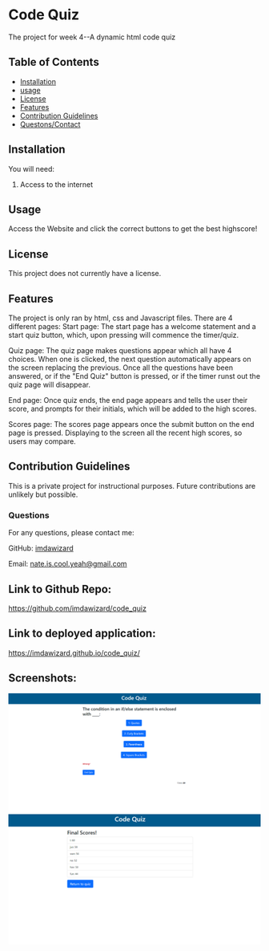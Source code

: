 # Code Quiz
The project for week 4--A dynamic html code quiz

## Table of Contents
 - [Installation](#installation)
 - [usage](#usage)
 - [License](#license)
 - [Features](#featues)
 - [Contribution Guidelines](#contributing)
 - [Questons/Contact](#questions)


## Installation
You will need:
1. Access to the internet

## Usage
Access the Website and click the correct buttons to get the best highscore!

## License
This project does not currently have a license.

## Features
The project is only ran by html, css and Javascript files. There are 4 different pages:
Start page:
The start page has a welcome statement and a start quiz button, which, upon pressing will commence the timer/quiz.

Quiz page:
The quiz page makes questions appear which all have 4 choices. When one is clicked, the next question automatically appears on the screen replacing the previous. Once all the questions have been answered, or if the "End Quiz" button is pressed, or if the timer runst out the quiz page will disappear.

End page:
Once quiz ends, the end page appears and tells the user their score, and prompts for their initials, which will be added to the high scores.

Scores page:
The scores page appears once the submit button on the end page is pressed. Displaying to the screen all the recent high scores, so users may compare.


## Contribution Guidelines
This is a private project for instructional purposes. Future contributions are unlikely but possible.

### Questions
For any questions, please contact me:

GitHub: [imdawizard](https://github.com/imdawizard)

Email: nate.is.cool.yeah@gmail.com

## Link to Github Repo:
https://github.com/imdawizard/code_quiz

## Link to deployed application:
https://imdawizard.github.io/code_quiz/

## Screenshots:
![Alt text](image.png)
![Alt text](image-1.png)
